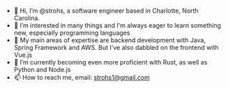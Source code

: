 - 👋 Hi, I’m @strohs, a software engineer based in Charlotte, North Carolina.
- 👀 I’m interested in many things and I'm always eager to learn something new, especially programming languages
- 🦀 My main areas of expertise are backend development with Java, Spring Framework and AWS. But I've also dabbled on the frontend with Vue.js
- 🌱 I’m currently becoming even more proficient with Rust, as well as Python and Node.js
- 📫 How to reach me, email: strohs1@gmail.com

<!---
strohs/strohs is a ✨ special ✨ repository because its `README.md` (this file) appears on your GitHub profile.
You can click the Preview link to take a look at your changes.
--->
